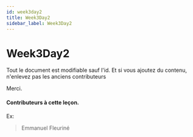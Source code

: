 ```yaml
---
id: week3day2
title: Week3Day2
sidebar_label: Week3Day2
---
```


# Week3Day2


Tout le document est modifiable sauf l'id. Et si vous ajoutez du contenu, n'enlevez pas les anciens contributeurs

Merci.

#### Contributeurs à cette leçon.

Ex:

> Emmanuel Fleuriné

